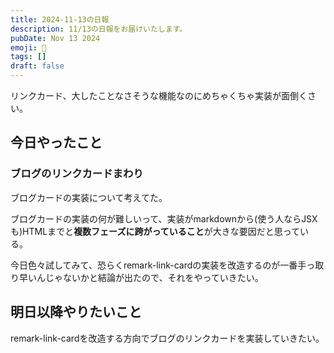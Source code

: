 ```yaml
---
title: 2024-11-13の日報
description: 11/13の日報をお届けいたします。
pubDate: Nov 13 2024
emoji: 🦊
tags: []
draft: false
---
```


リンクカード、大したことなさそうな機能なのにめちゃくちゃ実装が面倒くさい。

## 今日やったこと

### ブログのリンクカードまわり

ブログカードの実装について考えてた。

ブログカードの実装の何が難しいって、実装がmarkdownから(使う人ならJSXも)HTMLまでと**複数フェーズに跨がっていること**が大きな要因だと思っている。

今日色々試してみて、恐らくremark-link-cardの実装を改造するのが一番手っ取り早いんじゃないかと結論が出たので、それをやっていきたい。

## 明日以降やりたいこと

remark-link-cardを改造する方向でブログのリンクカードを実装していきたい。

